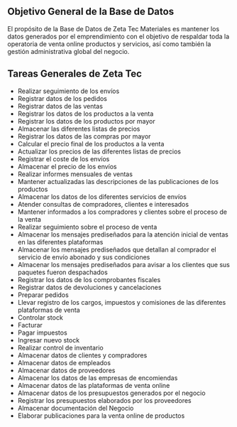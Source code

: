 ## Objetivo General de la Base de Datos
El propósito de la Base de Datos de Zeta Tec Materiales es mantener los datos generados por el emprendimiento con el objetivo de respaldar toda la operatoria de venta online productos y servicios, así como también la gestión administrativa global del negocio. 

## Tareas Generales de Zeta Tec
- Realizar seguimiento de los envíos
- Registrar datos de los pedidos
- Registrar datos de las ventas
- Registrar los datos de los productos a la venta
- Registrar los datos de los productos por mayor
- Almacenar las diferentes listas de precios 
- Registrar los datos de las compras por mayor 
- Calcular el precio final de los productos a la venta 
- Actualizar los precios de las diferentes listas de precios 
- Registrar el coste de los envíos 
- Almacenar el precio de los envíos 
- Realizar informes mensuales de ventas 
- Mantener actualizadas las descripciones de las publicaciones de los productos 
- Almacenar los datos de los diferentes servicios de envíos 
- Atender consultas de compradores, clientes e interesados 
- Mantener informados a los compradores y clientes sobre el proceso de la venta 
- Realizar seguimiento sobre el proceso de venta 
- Almacenar los mensajes prediseñados para la atención inicial de ventas en las diferentes plataformas 
- Almacenar los mensajes prediseñados que detallan al comprador el servicio de envío abonado y sus condiciones 
- Almacenar los mensajes prediseñados para avisar a los clientes que sus paquetes fueron despachados  
- Registrar los datos de los comprobantes fiscales 
- Registrar datos de devoluciones y cancelaciones 
- Preparar pedidos 
- Llevar registro de los cargos, impuestos y comisiones de las diferentes plataformas de venta 
- Controlar stock 
- Facturar 
- Pagar impuestos 
- Ingresar nuevo stock 
- Realizar control de inventario 
- Almacenar datos de clientes y compradores 
- Almacenar datos de empleados 
- Almacenar datos de proveedores 
- Almacenar los datos de las empresas de encomiendas 
- Almacenar datos de las plataformas de venta online 
- Almacenar datos de los presupuestos generados por el negocio 
- Registrar los presupuestos elaborados por los proveedores 
- Almacenar documentación del Negocio  
- Elaborar publicaciones para la venta online de productos 